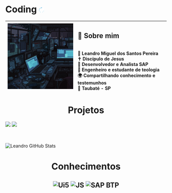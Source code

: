 # Coding  ![Alt Text](img/lazyload.gif)


|![Alt Text](img/gif022.gif) | <h2>🚀 Sobre mim</h2></br>👤 Leandro Miguel dos Santos Pereira </br> ✝️ Discípulo de Jesus  </br> 🎯 Desenvolvedor e Analista SAP </br> 📖 Engenheiro e estudante de teologia </br> 🌍 Compartilhando conhecimento e testemunhos </br> 📍 Taubaté - SP </br> |
| :-------------------------- | :----------------------------------------------------------------------------------------------------------------------------------------------------------------------------------------------------------------------------------------------------------------------------------------------------------------------------------------------------------------------------------------------------- |
<h1 align="center">Projetos</h1>
<a><a target="_blank"href="https://github.com/leandro-miguell/sorteio-em-java" alt="Projeto básico Java">
<img src=https://img.shields.io/badge/JAVA-Sistema_de_Sorteio_através_de_um_txt-red.svg style="max-width: 50%;"></a>
<a><a target="_blank2"href="https://github.com/leandro-miguel/UI5" alt="Projeto OPEN UI5">
<img src=https://img.shields.io/badge/UI5-Projeto_Open_Business-blue.svg style="max-width: 50%;"></a>

<br><br>
   ![Leandro GitHub Stats](https://github-readme-stats.vercel.app/api?username=leandro-miguell&show_icons=true&theme=dracula)
<h1 align="center">Conhecimentos</h1>
  <h2 align="center">
    <img height="60" src=https://sap.github.io/ui5-tooling/v3/images/UI5_logo_wide.png alt="Ui5"/>
    <img height="60" src=https://upload.wikimedia.org/wikipedia/commons/thumb/9/99/Unofficial_JavaScript_logo_2.svg/512px-Unofficial_JavaScript_logo_2.svg.png alt="JS"/>
    <img height="60" src="https://www.sap.com/content/dam/application/shared/logos/sap-logo-svg.svg" alt="SAP BTP"/>
    </h2>
 
    


  